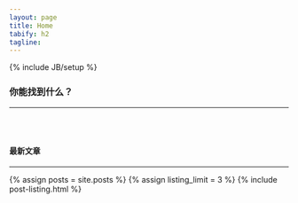 ```yaml
---
layout: page
title: Home
tabify: h2
tagline: 
---
```

{% include JB/setup %}


### 你能找到什么？
---



<br />
<br />

#### 最新文章
---
<!--- ALTERNATIVE TO SHOW POSTS
{% for post in site.posts %}
    <li><span>{{ post.date | date_to_string }}</span>  : <a href="{{ BASE_PATH }}{{ post.url }}">{{ post.title }}</a></li>
  {% endfor %}
-->

{% assign posts = site.posts %}
{% assign listing_limit = 3 %}
{% include post-listing.html %}


